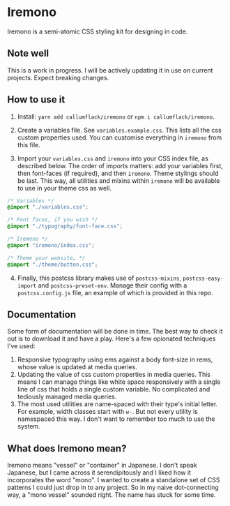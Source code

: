 # Iremono

Iremono is a semi-atomic CSS styling kit for designing in code.

## Note well

This is a work in progress. I will be actively updating it in use on current projects. Expect breaking changes.

## How to use it

1. Install: `yarn add callumflack/iremono` or `npm i callumflack/iremono`.

2. Create a variables file. See `variables.example.css`. This lists all the css custom properties used. You can customise everything in `iremono` from this file.

3. Import your `variables.css` and `iremono` into your CSS index file, as described below. The order of imports matters: add your variables first, then font-faces (if required), and then `iremono`. Theme stylings should be last. This way, all utilities and mixins within `iremono` will be available to use in your theme css as well.

```css
/* Variables */
@import "./variables.css";

/* Font faces, if you wish */
@import "./typography/font-face.css";

/* Iremono */
@import "iremono/index.css";

/* Theme your website… */
@import "./theme/button.css";
```

4. Finally, this postcss library makes use of `postcss-mixins`, `postcss-easy-import` and `postcss-preset-env`. Manage their config with a `postcss.config.js` file, an example of which is provided in this repo.

## Documentation

Some form of documentation will be done in time. The best way to check it out is to download it and have a play. Here's a few opionated techniques I've used:

1. Responsive typography using ems against a body font-size in rems, whose value is updated at media queries.
2. Updating the value of css custom properties in media queries. This means I can manage things like white space responsively with a single line of css that holds a single custom variable. No complicated and tediously managed media queries.
3. The most used utilities are name-spaced with their type's initial letter. For example, width classes start with `w-`. But not every utility is namespaced this way. I don't want to remember too much to use the system.

## What does Iremono mean?

Iremono means "vessel" or "container" in Japanese. I don't speak Japanese, but I came across it serendipitously and I liked how it incorporates the word "mono". I wanted to create a standalone set of CSS patterns I could just drop in to any project. So in my naive dot-connecting way, a "mono vessel" sounded right. The name has stuck for some time.
